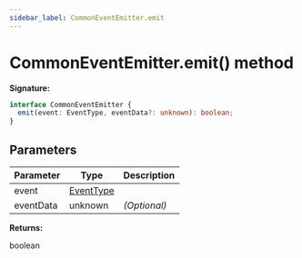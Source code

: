```yaml
---
sidebar_label: CommonEventEmitter.emit
---
```


# CommonEventEmitter.emit() method

**Signature:**

```typescript
interface CommonEventEmitter {
  emit(event: EventType, eventData?: unknown): boolean;
}
```

## Parameters

| Parameter | Type                                  | Description       |
| --------- | ------------------------------------- | ----------------- |
| event     | [EventType](./puppeteer.eventtype.md) |                   |
| eventData | unknown                               | <i>(Optional)</i> |

**Returns:**

boolean
